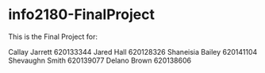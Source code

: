 # info2180-FinalProject

This is the Final Project for:

Callay Jarrett 620133344 Jared Hall 620128326 Shaneisia Bailey 620141104 Shevaughn Smith 620139077 Delano Brown 620138606